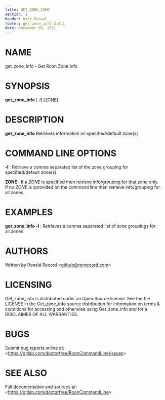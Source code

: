 ```yaml
---
title: GET_ZONE_INFO
section: 1
header: User Manual
footer: get_zone_info 2.0.1
date: December 05, 2021
---
```

# NAME
get_zone_info - Get Roon Zone Info

# SYNOPSIS
**get_zone_info** [*-l*] [ZONE]

# DESCRIPTION
**get_zone_info** Retrieves information on specified/default zone(s)

# COMMAND LINE OPTIONS
**-l**
: Retrieve a comma separated list of the zone grouping for specified/default zone(s) 

**ZONE**
: If a *ZONE* is specified then retrieve info/grouping for that zone only. If no *ZONE* is sprovided on the command line then retrieve info/grouping for all zones.

# EXAMPLES
**get_zone_info -l**
: Retrieves a comma separated list of zone groupings for all zones

# AUTHORS
Written by Ronald Record &lt;github@ronrecord.com&gt;

# LICENSING
Get_zone_info is distributed under an Open Source license.
See the file LICENSE in the Get_zone_info source distribution
for information on terms &amp; conditions for accessing and
otherwise using Get_zone_info and for a DISCLAIMER OF ALL WARRANTIES.

# BUGS
Submit bug reports online at: &lt;https://gitlab.com/doctorfree/RoonCommandLine/issues&gt;

# SEE ALSO
Full documentation and sources at: &lt;https://gitlab.com/doctorfree/RoonCommandLine&gt;

